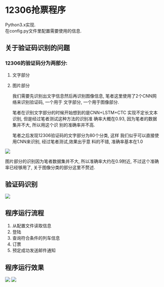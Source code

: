 # 12306抢票程序
Python3.x实现.<br>
在config.py文件里配置需要使用的信息.

## 关于验证码识别的问题
### 12306的验证码分为两部分:
1. 文字部分
2. 图片部分

    我们需要先识别出文字信息然后再识别图像信息, 
笔者这里使用了2个CNN网络来识别验证码, 一个用于
文字部分, 一个用于图像部分.
    
    笔者在识别文字部分的时候开始想到的是CNN+LSTM+CTC
实现不定长文本识别, 但是经过笔者测试这种方法的识别准
确率大概在0.93, 因为笔者的数据集并不大, 所以用这个识
别的准确率并不高.
    
    笔者之后发现12306验证码的文字部分为80个分类, 这样
我们似乎可以直接使用CNN来识别, 经过笔者测试,效果出乎意
料的不错, 准确率基本在1.0
    
<img src="https://github.com/wudinaonao/12306_grab_ticket/blob/master/use/captcha_text.png">

图片部分的识别因为笔者数据集并不大, 所以准确率大约在0.9附近, 不过这个准确率已经够用了, 关于图像分类的部分这里不赘述.

## 验证码识别
<img src="https://github.com/wudinaonao/12306_grab_ticket/blob/master/use/mark_captcha.png?raw=true">

## 程序运行流程
1. 从配置文件读取信息
2. 登陆
3. 查询符合条件的列车信息
4. 订票
5. 预定成功发送邮件通知

## 程序运行效果

<img src="https://github.com/wudinaonao/12306_grab_ticket/blob/master/use/run.png?raw=true">
<img src="https://github.com/wudinaonao/12306_grab_ticket/blob/master/use/result.png?raw=true">
